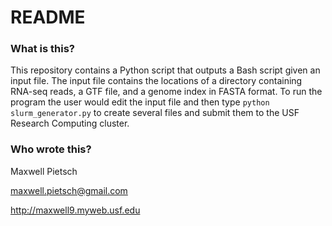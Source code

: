# README #

### What is this? ###
This repository contains a Python script that outputs a Bash script given an input file. The input file contains the locations of a directory containing RNA-seq reads, a GTF file, and a genome index in FASTA format. To run the program the user would edit the input file and then type `python slurm_generator.py` to create several files and submit them to the USF Research Computing cluster.

### Who wrote this? ###
Maxwell Pietsch

maxwell.pietsch@gmail.com

http://maxwell9.myweb.usf.edu